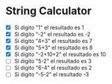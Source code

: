# String Calculator

- [x] Si digito "1" el resultado es 1 
- [x] Si digito "-2" el resultado es -2 
- [x] Si digito "4+3" el resultado es  7 
- [x] Si digito "5+3" el resultado es 8 
- [x] Si digito "-2+10+2" el resultado es 10
- [ ] Si digito "5-2" el resultado es 3
- [ ] Si digito "6-4" el resultado es 2
- [ ] Si digito "-5-2" el resultado -3